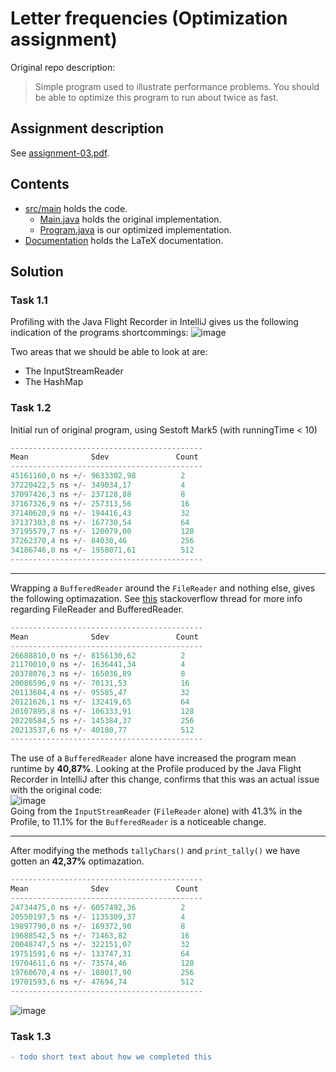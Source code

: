 # Letter frequencies (Optimization assignment)
Original repo description:  
> Simple program used to illustrate performance problems. You should be able to optimize this program to run about twice as fast.

## Assignment description
See [assignment-03.pdf](assignment-03.pdf).

## Contents
- [src/main](src/main) holds the code.
  - [Main.java](src/main/java/Main.java) holds the original implementation.
  - [Program.java](src/main/java/Program.java) is our optimized implementation.
- [Documentation](Documentation) holds the LaTeX documentation.

## Solution

### Task 1.1

Profiling with the Java Flight Recorder in IntelliJ gives us the following indication of the programs shortcommings:
![image](https://user-images.githubusercontent.com/35559774/114553882-66c95580-9c66-11eb-818f-96100b62d707.png)  

Two areas that we should be able to look at are:  
- The InputStreamReader
- The HashMap

### Task 1.2
Initial run of original program, using Sestoft Mark5 (with runningTime < 10)
```Java
-------------------------------------------
Mean              Sdev               Count
-------------------------------------------
45161160,0 ns +/- 9633302,98          2
37220422,5 ns +/- 349034,17           4
37097426,3 ns +/- 237128,88           8
37167326,9 ns +/- 257313,56           16
37140620,9 ns +/- 194416,43           32
37137303,8 ns +/- 167730,54           64
37195579,7 ns +/- 120079,00           128
37262370,4 ns +/- 84030,46            256
34186746,0 ns +/- 1958071,61          512
-------------------------------------------
```  
_______
Wrapping a `BufferedReader` around the `FileReader` and nothing else, gives the following optimazation. See [this](https://stackoverflow.com/a/26871923) stackoverflow thread for more info regarding FileReader and BufferedReader.   
```Java
-------------------------------------------
Mean              Sdev               Count
-------------------------------------------
26688810,0 ns +/- 8156130,62          2
21170010,0 ns +/- 1636441,34          4
20378076,3 ns +/- 165036,89           8
20086596,9 ns +/- 70131,53            16
20113604,4 ns +/- 95585,47            32
20121626,1 ns +/- 132419,65           64
20107895,8 ns +/- 106333,91           128
20220584,5 ns +/- 145384,37           256
20213537,6 ns +/- 40180,77            512
-------------------------------------------
```
The use of a `BufferedReader` alone have increased the program mean runtime by **40,87%**. Looking at the Profile produced by the Java Flight Recorder in IntelliJ after this change, confirms that this was an actual issue with the original code:  
![image](https://user-images.githubusercontent.com/35559774/114554280-d3445480-9c66-11eb-8d1c-bec0e273a117.png)  
Going from the `InputStreamReader` (`FileReader` alone) with 41.3% in the Profile, to 11.1% for the `BufferedReader` is a noticeable change.  
_______
  
After modifying the methods `tallyChars()` and `print_tally()` we have gotten an **42,37%** optimazation. 
```Java
-------------------------------------------
Mean              Sdev               Count
-------------------------------------------
24734475,0 ns +/- 6057492,36          2
20550197,5 ns +/- 1135309,37          4
19897790,0 ns +/- 169372,90           8
19688542,5 ns +/- 71463,82            16
20048747,5 ns +/- 322151,07           32
19751591,6 ns +/- 133747,31           64
19704611,6 ns +/- 73574,46            128
19760670,4 ns +/- 108017,90           256
19701593,6 ns +/- 47694,74            512
-------------------------------------------
```  
   
![image](https://user-images.githubusercontent.com/35559774/114597817-7dd16d00-9c91-11eb-881b-50c99b65f90d.png)


### Task 1.3
```diff
- todo short text about how we completed this
```

